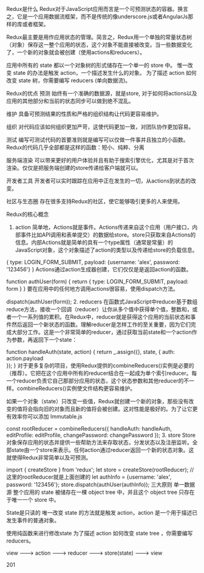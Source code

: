 

Redux是什么
Redux对于JavaScript应用而言是一个可预测状态的容器。换言之，它是一个应用数据流框架，而不是传统的像underscore.js或者AngularJs那样的库或者框架。

Redux最主要是用作应用状态的管理。简言之，Redux用一个单独的常量状态树（对象）保存这一整个应用的状态，这个对象不能直接被改变。当一些数据变化了，一个新的对象就会被创建（使用actions和reducers）。

应用中所有的 state 都以一个对象树的形式储存在一个单一的 store 中。 惟一改变 state 的办法是触发 action，一个描述发生什么的对象。 为了描述 action 如何改变 state 树，你需要编写 reducers (单向数据流)。

Redux的优点
预测 始终有一个准确的数据源，就是store, 对于如何将actions以及应用的其他部分和当前的状态同步可以做到绝不混乱。

维护 具备可预测结果的性质和严格的组织结构让代码更容易维护。

组织 对代码应该如何组织更加严苛，这使代码更加一致，对团队协作更加容易。

测试 编写可测试代码的首要准则就是编写可以仅做一件事并且独立的小函数。Redux的代码几乎全部都是这样的函数：短小、纯粹、分离

服务端渲染 可以带来更好的用户体验并且有助于搜索引擎优化，尤其是对于首次渲染。仅仅是把服务端创建的store传递给客户端就可以。

开发者工具 开发者可以实时跟踪在应用中正在发生的一切，从actions到状态的改变。

社区与生态圈 存在很多支持Redux的社区，使它能够吸引更多的人来使用。

Redux的核心概念
1. action
简单地，Actions就是事件。Actions传递来自这个应用（用户接口，内部事件比如API调用和表单提交）的数据给store。store只获取来自Actions的信息。内部Actions就是简单的具有一个type属性（通常是常量）的JavaScript对象，这个对象描述了action的类型以及传递给store的负载信息。

{
    type: LOGIN_FORM_SUBMIT,
    payload: {username: 'alex', password: '123456'}
}
Actions通过action生成器创建，它们仅仅是是返回action的函数。

function authUser(form) {
    return {
        type: LOGIN_FORM_SUBMIT,
        payload: form 
    }
}
要在应用中的任何地方调用actions很容易，使用dispatch方法。

dispatch(authUser(form));
2. reducers
在函数式JavaScript中reducer基于数组reduce方法，接收一个回调（reducer）让你从多个值中获得单个值，整数和，或者一个一系列值的累积。在Redux中，reducer就是获得这个应用的当前状态和事件然后返回一个新状态的函数。理解reducer是怎样工作的至关重要，因为它们完成大部分工作。这是一个非常简单的reducer，通过获取当前state和一个action作为参数，再返回下一个state：

function handleAuth(state, action) {
    return _.assign({}, state, {
        auth: action.payload  
    });
}
对于更多复杂的项目，使用Redux提供的combineReducers()实例是必要的（推荐）。它把在这个应用中所有的reducer结合在一起成为单个索引reducer。每一个reducer负责它自己那部分应用的状态，这个状态参数和其他reducer的不一样。combineReducers()实例使文件结构更容易维护。

如果一个对象（state）只改变一些值，Redux就创建一个新的对象，那些没有改变的值将会指向旧的对象而且新的值将会被创建。这对性能是极好的。为了让它更有效率你可以添加 Immutable.js

const rootReducer = combineReducers({
    handleAuth: handleAuth,
    editProfile: editProfile,
    changePassword: changePassword
});
3. store
Store对象保存应用的状态并提供一些帮助方法来存取状态，分发状态以及注册监听。全部state由一个store来表示。任何action通过reducer返回一个新的状态对象。这就使得Redux非常简单以及可预测。

import { createStore } from 'redux';
let store = createStore(rootReducer); // 这里的rootReducer就是上面创建的
let authInfo = {username: 'alex', password: '123456'};
store.dispatch(authUser(authInfo));
三大原则
单一数据源
整个应用的 state 被储存在一棵 object tree 中，并且这个 object tree 只存在于唯一一个 store 中。

State是只读的
唯一改变 state 的方法就是触发 action，action 是一个用于描述已发生事件的普通对象。

使用纯函数来进行修改state
为了描述 action 如何改变 state tree ，你需要编写 reducers。

view ---> action ---> reducer ---> store(state) ---> view

201